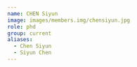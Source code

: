 ```yaml
---
name: CHEN Siyun
image: images/members.img/chensiyun.jpg
role: phd
group: current
aliases:
  - Chen Siyun
  - Siyun Chen
---
```

